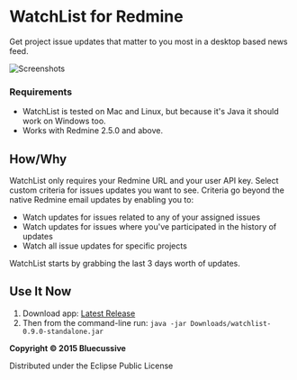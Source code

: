 # WatchList for Redmine

Get project issue updates that matter to you most in a desktop based news feed.

![Screenshots](https://s3.amazonaws.com/watchlist-github/screens.png)

### Requirements

* WatchList is tested on Mac and Linux, but because it's Java it should work on Windows too.
* Works with Redmine 2.5.0 and above.

## How/Why

WatchList only requires your Redmine URL and your user API key. Select custom criteria for issues updates you want to see. Criteria go beyond the native Redmine email updates by enabling you to:

* Watch updates for issues related to any of your assigned issues
* Watch updates for issues where you've participated in the history of updates
* Watch all issue updates for specific projects

WatchList starts by grabbing the last 3 days worth of updates.

## Use It Now

1. Download app: [Latest Release](https://github.com/detarmstrong/watchlist/releases/download/0.9.0/watchlist-0.9.0-standalone.jar)
1. Then from the command-line run:
```java -jar Downloads/watchlist-0.9.0-standalone.jar```

**Copyright © 2015 Bluecussive**

Distributed under the Eclipse Public License
